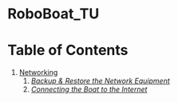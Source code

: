 # RoboBoat_TU

# Table of Contents #

1. [Networking](/networking/)
    1. [*Backup & Restore the Network Equipment*](networking/RouterBackups/)
    2. [*Connecting the Boat to the Internet*](networking/Connect_to_Internet.md)
